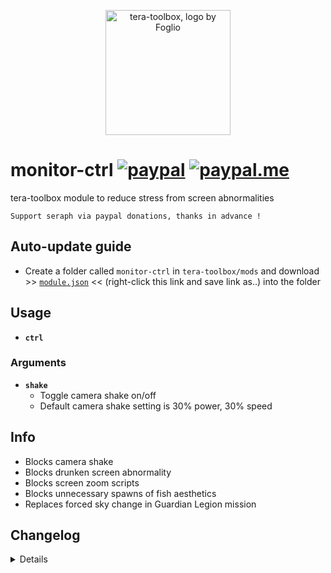 <p align="center">
<a href="#">
<img src="https://github.com/seraphinush-gaming/pastebin/blob/master/logo_ttb_trans.png?raw=true" width="200" height="200" alt="tera-toolbox, logo by Foglio" />
</a>
</p>

# monitor-ctrl [![paypal](https://img.shields.io/badge/paypal-donate-333333.svg?colorA=253B80&colorB=333333)](https://www.paypal.com/cgi-bin/webscr?cmd=_s-xclick&hosted_button_id=B7QQJZV9L5P2J&source=url) [![paypal.me](https://img.shields.io/badge/paypal.me-donate-333333.svg?colorA=169BD7&colorB=333333)](https://www.paypal.me/seraphinush)
tera-toolbox module to reduce stress from screen abnormalities
```
Support seraph via paypal donations, thanks in advance !
```

## Auto-update guide
- Create a folder called `monitor-ctrl` in `tera-toolbox/mods` and download >> [`module.json`](https://raw.githubusercontent.com/seraphinush-gaming/monitor-ctrl/master/module.json) << (right-click this link and save link as..) into the folder

## Usage
- __`ctrl`__
### Arguments
- __`shake`__
  - Toggle camera shake on/off
  - Default camera shake setting is 30% power, 30% speed

## Info
- Blocks camera shake
- Blocks drunken screen abnormality
- Blocks screen zoom scripts
- Blocks unnecessary spawns of fish aesthetics
- Replaces forced sky change in Guardian Legion mission

## Changelog
<details>

    2.01
    - Added camera shake block
    - Added `ctrl` command
    - Added `shake` option
    2.00
    - Update module as class export
    1.32
    - Added fish aesthetic spawn block
    1.31
    - Added settings-migrator support
    1.30
    - Removed crystal refresh effect block
    1.29
    - Added forced sky change replacement
    1.28
    - Added hot-reload support
    1.27
    - Updated config.js for patch 77
    1.26
    - Updated for caali-proxy-nextgen
    1.25
    - Updated from `dispatch` to `mod`
    1.24
    - Refactored files into `config.js`
    1.23
    - Added auto-update support
    1.22
    - Initial commit

</details>
